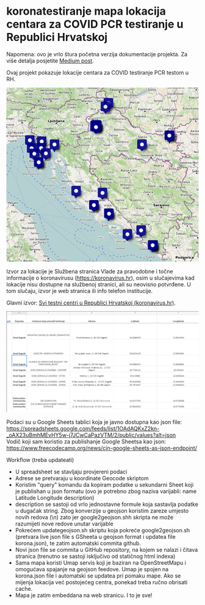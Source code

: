 koronatestiranje mapa lokacija centara za COVID PCR testiranje u Republici Hrvatskoj
=====================================

Napomena: ovo je vrlo štura početna verzija dokumentacije projekta. Za više detalja posjetite [Medium post](https://medium.com/@vladimirvince/o-koronatestiranje-com-mapi-covid-testnih-centara-u-rh-d7bd3bce14eb). 

Ovaj projekt pokazuje lokacije centara za COVID testiranje PCR testom u RH. 

![Mapa](/img/map.png)

Izvor za lokacije je Službena stranica Vlade za pravodobne i točne informacije o koronavirusu (https://koronavirus.hr), osim u slučajevima kad lokacije nisu dostupne na službenoj stranici, ali su neovisno potvrđene. U tom slučaju, izvor je web stranica ili info telefon institucije.

Glavni izvor: [Svi testni centri u Republici Hrvatskoj (koronavirus.hr)](https://www.koronavirus.hr/svi-testni-centri-u-republici-hrvatskoj/763).

![Sheets](/img/sheets.png)

Podaci su u Google Sheets tablici koja je javno dostupna kao json file: https://spreadsheets.google.com/feeds/list/1OAdAQKxZ2kn-_oAX23uBmhMEvHY5w-j7JCwCaPazVTM/2/public/values?alt=json \
Vodič koji sam koristio za publishanje Google Sheetsa kao json: https://www.freecodecamp.org/news/cjn-google-sheets-as-json-endpoint/

Workflow (treba updateati) 
- U spreadsheet se stavljaju provjereni podaci
- Adrese se pretvaraju u koordinate Geocode skriptom
- Koristim "query" komandu da kopiram podatke u sekundarni Sheet koji je publishan u json formatu (ovo je potrebno zbog naziva varijabli: name	Latitude	Longitude	description)
- description se sastoji od vrlo jednostavne formule koja sastavlja podatke u dugačak string. Zbog konverzije u geojson koristim zareze umjesto novih redova (\n) zato jer google2geojson.shh skripta ne može razumijeti nove redove unutar varijable
- Pokrećem updategeojson.sh skriptu koja pokreće google2geojson.sh (pretvara live json file s GSheeta u geojson format i updatea file korona.json), te zatim automatski commita github.
- Novi json file se commita u GitHub repository, na kojem se nalazi i čitava stranica (trenutno se sastoji isključivo od statičnog html indexa)
- Sama mapa koristi Umap servis koji je baziran na OpenStreetMapu i omogućava spajanje na geojson feedove. Umap je spojen na korona.json file i automatski se updatea pri pomaku mape. Ako se mijenja lokacija već postojećeg centra, ponekad treba ručno obrisati cache.
- Mapa je zatim embeddana na web stranicu. I to je sve!
